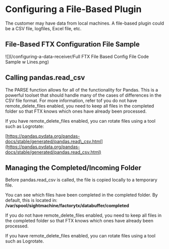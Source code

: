 # Configuring a File-Based Plugin

The customer may have data from local machines. A file-based plugin could be a CSV file, logfiles, Excel file, etc.

## File-Based FTX Configuration File Sample

![](/configuring-a-data-receiver/Full FTX File Based Config File Code Sample w Lines.png)

## Calling pandas.read\_csv

The PARSE function allows for all of the functionality for Pandas. This is a powerful toolset that should handle many of the cases of differences in the CSV file format. For more information, refer tof you do not have remote\_delete\_files enabled, you need to keep all files in the completed folder so that FTX knows which ones have already been processed.

If you have remote\_delete\_files enabled, you can rotate files using a tool such as Logrotate:

[https://pandas.pydata.org/pandas-docs/stable/generated/pandas.read\_csv.html](https://pandas.pydata.org/pandas-docs/stable/generated/pandas.read_csv.html)

## Managing the Completed/Incoming Folder

Before pandas.read\_csv is called, the file is copied locally to a temporary file.

You can see which files have been completed in the completed folder. By default, this is located in: **/var/spool/sightmachine/factorytx/databuffer/completed**

If you do not have remote\_delete\_files enabled, you need to keep all files in the completed folder so that FTX knows which ones have already been processed.

If you have remote\_delete\_files enabled, you can rotate files using a tool such as Logrotate.

